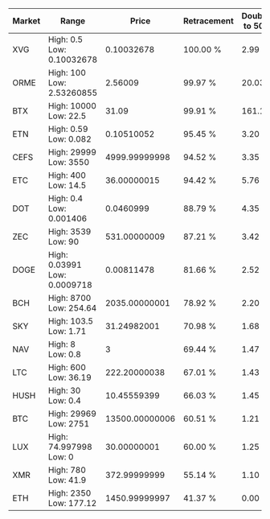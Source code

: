 | Market | Range | Price| Retracement | Doubles to 50% |
| --- | --- | --- | --- | --- |
| XVG | High: 0.5<br />Low: 0.10032678 | 0.10032678 | 100.00 % | 2.99 |
| ORME | High: 100<br />Low: 2.53260855 | 2.56009 | 99.97 % | 20.03 |
| BTX | High: 10000<br />Low: 22.5 | 31.09 | 99.91 % | 161.19 |
| ETN | High: 0.59<br />Low: 0.082 | 0.10510052 | 95.45 % | 3.20 |
| CEFS | High: 29999<br />Low: 3550 | 4999.99999998 | 94.52 % | 3.35 |
| ETC | High: 400<br />Low: 14.5 | 36.00000015 | 94.42 % | 5.76 |
| DOT | High: 0.4<br />Low: 0.001406 | 0.0460999 | 88.79 % | 4.35 |
| ZEC | High: 3539<br />Low: 90 | 531.00000009 | 87.21 % | 3.42 |
| DOGE | High: 0.03991<br />Low: 0.0009718 | 0.00811478 | 81.66 % | 2.52 |
| BCH | High: 8700<br />Low: 254.64 | 2035.00000001 | 78.92 % | 2.20 |
| SKY | High: 103.5<br />Low: 1.71 | 31.24982001 | 70.98 % | 1.68 |
| NAV | High: 8<br />Low: 0.8 | 3 | 69.44 % | 1.47 |
| LTC | High: 600<br />Low: 36.19 | 222.20000038 | 67.01 % | 1.43 |
| HUSH | High: 30<br />Low: 0.4 | 10.45559399 | 66.03 % | 1.45 |
| BTC | High: 29969<br />Low: 2751 | 13500.00000006 | 60.51 % | 1.21 |
| LUX | High: 74.997998<br />Low: 0 | 30.00000001 | 60.00 % | 1.25 |
| XMR | High: 780<br />Low: 41.9 | 372.99999999 | 55.14 % | 1.10 |
| ETH | High: 2350<br />Low: 177.12 | 1450.99999997 | 41.37 % | 0.00 |
